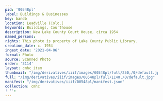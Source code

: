 ```yaml
---
pid: '00548pl'
label: Buildings & Businesses
key: bandb
location: Leadville (Colo.)
keywords: Buildings, Courthouse
description: New Lake County Court House, circa 1954
named_persons: 
rights: This photo is property of Lake County Public Library.
creation_date: c. 1954
ingest_date: '2021-04-06'
format: Photo
source: Scanned Photo
order: '3114'
layout: cmhc_item
thumbnail: "/img/derivatives/iiif/images/00548pl/full/250,/0/default.jpg"
full: "/img/derivatives/iiif/images/00548pl/full/1140,/0/default.jpg"
manifest: "/img/derivatives/iiif/00548pl/manifest.json"
collection: cmhc
! '': 
---
```

